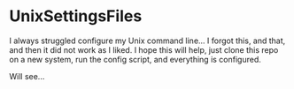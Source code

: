 # UnixSettingsFiles
I always struggled configure my Unix command line... I forgot this, and that, and then it did not work as I liked. I hope this will help, just clone this repo on a new system, run the config script, and everything is configured. 

Will see...

